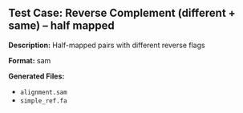 ## Test Case: Reverse Complement (different + same) – half mapped

**Description:** Half-mapped pairs with different reverse flags

**Format:** sam

**Generated Files:**
- `alignment.sam`
- `simple_ref.fa`
